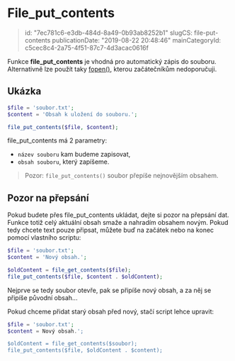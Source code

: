 File_put_contents
=================

> id: "7ec781c6-e3db-484d-8a49-0b93ab8252b1"
> slugCS: file-put-contents
> publicationDate: "2019-08-22 20:48:46"
> mainCategoryId: c5cec8c4-2a75-4f51-87c7-4d3acac0616f

Funkce **file_put_contents** je vhodná pro automatický zápis do souboru. Alternativně lze použít taky <a href="/fopen">fopen()</a>, kterou začátečníkům nedoporučuji.

Ukázka
--------------------------

```php
$file = 'soubor.txt';
$content = 'Obsah k uložení do souboru.';

file_put_contents($file, $content);
```

file_put_contents má 2 parametry:

- `název souboru` kam budeme zapisovat,
- `obsah souboru`, který zapíšeme.

> Pozor: `file_put_contents()` soubor přepíše nejnovějším obsahem.

Pozor na přepsání
--------------------------

Pokud budete přes file_put_contents ukládat, dejte si pozor na přepsání dat. Funkce totiž celý aktuální obsah smaže a nahradím obsahem novým. Pokud tedy chcete text pouze připsat, můžete buď na začátek nebo na konec pomocí vlastního scriptu:

```php
$file = 'soubor.txt';
$content = 'Nový obsah.';

$oldContent = file_get_contents($file);
file_put_contents($file, $content . $oldContent);
```

Nejprve se tedy soubor otevře, pak se připíše nový obsah, a za něj se připíše původní obsah...

Pokud chceme přidat starý obsah před nový, stačí script lehce upravit:

```php
$file = 'soubor.txt';
$content = Nový obsah.';

$oldContent = file_get_contents($soubor);
file_put_contents($file, $oldContent . $content);
```
